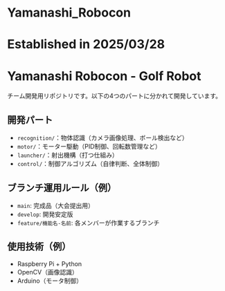 # Yamanashi_Robocon
# Established in 2025/03/28

# Yamanashi Robocon - Golf Robot

チーム開発用リポジトリです。以下の4つのパートに分かれて開発しています。

##  開発パート
- `recognition/`：物体認識（カメラ画像処理、ボール検出など）
- `motor/`：モーター駆動（PID制御、回転数管理など）
- `launcher/`：射出機構（打つ仕組み）
- `control/`：制御アルゴリズム（自律判断、全体制御）


##  ブランチ運用ルール（例）
- `main`: 完成品（大会提出用）
- `develop`: 開発安定版
- `feature/機能名-名前`: 各メンバーが作業するブランチ

##  使用技術（例）
- Raspberry Pi + Python
- OpenCV（画像認識）
- Arduino（モータ制御）



